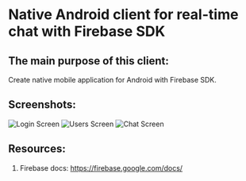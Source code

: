 # Native Android client for real-time chat with Firebase SDK

## The main purpose of this client:
Create native mobile application for Android with Firebase SDK.

## Screenshots:
![Login Screen](https://raw.github.com/technoboom/chat-android-client/master/screenshots/login-form.jpg)
![Users Screen](https://raw.github.com/technoboom/chat-android-client/master/screenshots/users-list.jpg)
![Chat Screen](https://raw.github.com/technoboom/chat-android-client/master/screenshots/chat-messages.jpg)

## Resources:
1. Firebase docs: https://firebase.google.com/docs/